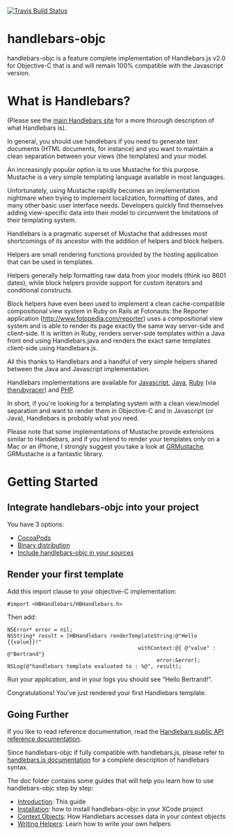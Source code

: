 [![Travis Build Status](https://api.travis-ci.org/fotonauts/handlebars-objc.png?branch=master)](https://travis-ci.org/fotonauts/handlebars-objc)

handlebars-objc
===============

handlebars-objc is a feature complete implementation of Handlebars.js v2.0 for Objective-C that is and will remain 100% compatible with the Javascript version. 


What is Handlebars?
===============================

(Please see the [main Handlebars site](http://handlebarsjs.com/) for a more thorough description of what Handlebars is).

In general, you should use handlebars if you need to generate text documents (HTML documents, for instance) and you want to maintain a clean separation between your views (the templates) and your model.

An increasingly popular option is to use Mustache for this purpose. Mustache is a very simple templating language available in most languages. 

Unfortunately, using Mustache rapidly becomes an implementation nightmare when trying to implement localization, formatting of dates, and many other basic user interface needs. 
Developers quickly find themselves adding view-specific data into their model to circumvent the limitations of their templating system. 

Handlebars is a pragmatic superset of Mustache that addresses most shortcomings of its ancestor with the addition of helpers and block helpers.

Helpers are small rendering functions provided by the hosting application that can be used in templates. 

Helpers generally help formatting raw data from your models (think iso 8601 dates), while block helpers provide support for custom iterators and conditional constructs. 

Block helpers have even been used to implement a clean cache-compatible compositional view system in Ruby on Rails at Fotonauts: the Reporter application (http://www.fotopedia.com/reporter) uses a compositional view system and is able to render its page exactly the same way server-side and client-side. It is written in Ruby, renders server-side templates within a Java front end using Handlebars.java and renders the exact same templates client-side using Handlebars.js.

All this thanks to Handlebars and a handful of very simple helpers shared between the Java and Javascript implementation. 

Handlebars implementations are available for [Javascript](http://handlebarsjs.com/), [Java](https://github.com/jknack/handlebars.java), [Ruby](https://github.com/cowboyd/handlebars.rb) (via [therubyracer](https://github.com/cowboyd/therubyracer)) and [PHP](https://github.com/XaminProject/handlebars.php). 

In short, if you're looking for a templating system with a clean view/model separation and want to render them in Objective-C and in Javascript (or Java), Handlebars is probably what you need. 

Please note that some implementations of Mustache provide extensions similar to Handlebars, and if you intend to render your templates only on a Mac or an iPhone, I strongly suggest you take a look at [GRMustache](https://github.com/groue/GRMustache). GRMustache is a fantastic library. 


Getting Started
===============

Integrate handlebars-objc into your project
-------------------------------------------

You have 3 options: 
 - [CocoaPods](https://github.com/fotonauts/handlebars-objc/blob/master/doc/Installation.md#cocoapods)
 - [Binary distribution](https://github.com/fotonauts/handlebars-objc/blob/master/doc/Installation.md#binary-distribution)
 - [Include handlebars-objc in your sources](https://github.com/fotonauts/handlebars-objc/blob/master/doc/Installation.md#include-handlebars-obj-as-a-subproject-in-xcode)

Render your first template 
--------------------------
Add this import clause to your objective-C implementation:

```objc
#import <HBHandlebars/HBHandlebars.h>
```

Then add:

```objc
NSError* error = nil;
NSString* result = [HBHandlebars renderTemplateString:@"Hello {{value}}!" 
                                          withContext:@{ @"value" : @"Bertrand"} 
                                                error:&error]; 
NSLog(@"handlebars template evaluated to : %@", result); 
```

Run your application, and in your logs you should see "Hello Bertrand!". 

Congratulations! You've just rendered your first Handlebars template. 

Going Further
-------------
If you like to read reference documentation, read the [Handlebars public API reference documentation](http://fotonauts.github.io/handlebars-objc/api_doc/).

Since handlebars-objc if fully compatible with handlebars.js, please refer to [handlebars.js documentation](http://handlebarsjs.com/) for a complete description of handlebars syntax. 

The doc folder contains some guides that will help you learn how to use handlebars-objc step by step:
 - [Introduction](https://github.com/fotonauts/handlebars-objc/blob/master/README.md): This guide
 - [Installation](https://github.com/fotonauts/handlebars-objc/blob/master/doc/Installation.md): how to install handlebars-objc in your XCode project
 - [Context Objects](https://github.com/fotonauts/handlebars-objc/blob/master/doc/ContextObjects.md): How Handlebars accesses data in your context objects
 - [Writing Helpers](https://github.com/fotonauts/handlebars-objc/blob/master/doc/WritingHelpers.md): Learn how to write your own helpers

